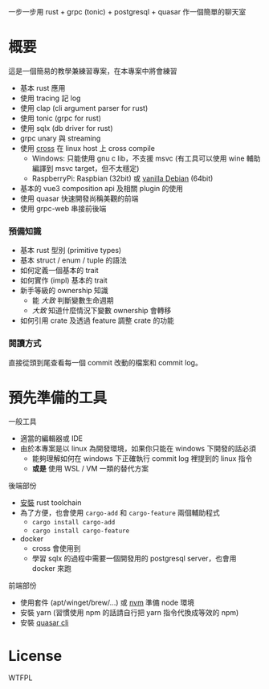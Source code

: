 一步一步用 rust + grpc (tonic) + postgresql + quasar 作一個簡單的聊天室

# 概要

這是一個簡易的教學兼練習專案，在本專案中將會練習

- 基本 rust 應用
- 使用 tracing 記 log
- 使用 clap (cli argument parser for rust)
- 使用 tonic (grpc for rust)
- 使用 sqlx (db driver for rust)
- grpc unary 與 streaming
- 使用 [cross](https://github.com/cross-rs/cross) 在 linux host 上 cross compile
  - Windows: 只能使用 gnu c lib，不支援 msvc (有工具可以使用 wine 輔助編譯到 msvc target，但不太穩定)
  - RaspberryPi: Raspbian (32bit) 或 [vanilla Debian](https://wiki.debian.org/RaspberryPi) (64bit)
- 基本的 vue3 composition api 及相關 plugin 的使用
- 使用 quasar 快速開發尚稱美觀的前端
- 使用 grpc-web 串接前後端

### 預備知識

- 基本 rust 型別 (primitive types)
- 基本 struct / enum / tuple 的語法
- 如何定義一個基本的 trait
- 如何實作 (impl) 基本的 trait
- 新手等級的 ownership 知識 
  * 能 *大致* 判斷變數生命週期
  * *大致* 知道什麼情況下變數 ownership 會轉移
- 如何引用 crate 及透過 feature 調整 crate 的功能

### 閱讀方式

直接從頭到尾查看每一個 commit 改動的檔案和 commit log。

# 預先準備的工具

一般工具

- 適當的編輯器或 IDE
- 由於本專案是以 linux 為開發環境，如果你只能在 windows 下開發的話必須
  * 能夠理解如何在 windows 下正確執行 commit log 裡提到的 linux 指令
  * **或是** 使用 WSL / VM 一類的替代方案

後端部份

- [安裝](https://rustup.rs) rust toolchain
- 為了方便，也會使用 `cargo-add` 和 `cargo-feature` 兩個輔助程式
  * `cargo install cargo-add`
  * `cargo install cargo-feature`
- docker
  * cross 會使用到
  * 學習 sqlx 的過程中需要一個開發用的 postgresql server，也會用 docker 來跑

前端部份

- 使用套件 (apt/winget/brew/...) 或 [nvm](https://github.com/nvm-sh/nvm) 準備 node 環境
- 安裝 yarn (習慣使用 npm 的話請自行把 yarn 指令代換成等效的 npm)
- 安裝 [quasar cli](https://quasar.dev/quasar-cli/installation)

# License

WTFPL

